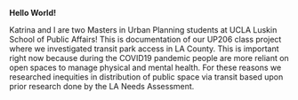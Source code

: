**Hello World!**

Katrina and I are two Masters in Urban Planning students at UCLA Luskin School of Public Affairs! This is documentation of our UP206 class project where we investigated transit park access in LA County. This is important right now because during the COVID19 pandemic people are more reliant on open spaces to manage physical and mental health. For these reasons we researched inequities in distribution of public space via transit based upon prior research done by the LA Needs Assessment. 
